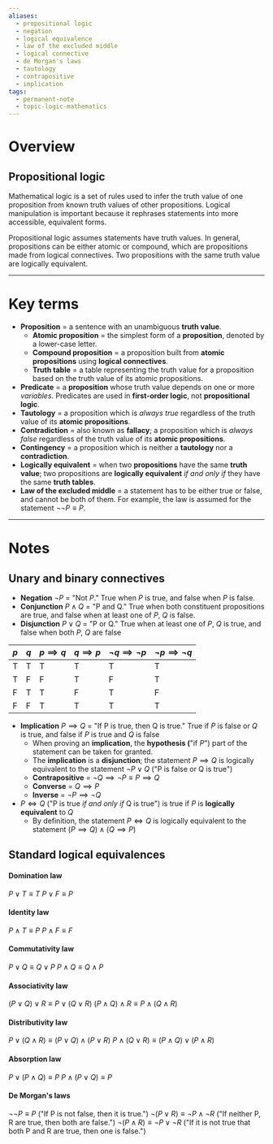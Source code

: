 ```yaml
---
aliases:
  - propositional logic
  - negation
  - logical equivalence
  - law of the excluded middle
  - logical connective
  - de Morgan's laws
  - tautology
  - contrapositive
  - implication
tags:
  - permanent-note
  - topic-logic-mathematics
---
```

# Overview

## Propositional logic

Mathematical logic is a set of rules used to infer the truth value of one proposition from known truth values of other propositions. Logical manipulation is important because it rephrases statements into more accessible, equivalent forms.

Propositional logic assumes statements have truth values. In general, propositions can be either atomic or compound, which are propositions made from logical connectives. Two propositions with the same truth value are logically equivalent.

---
# Key terms

- **Proposition** = a sentence with an unambiguous **truth value**.
	- **Atomic proposition** = the simplest form of a **proposition**, denoted by a lower-case letter.
	- **Compound proposition** = a proposition built from **atomic propositions** using **logical connectives**.
	- **Truth table** = a table representing the truth value for a proposition based on the truth value of its atomic propositions.
- **Predicate** = a **proposition** whose truth value depends on one or more *variables*. Predicates are used in **first-order logic**, not **propositional logic**.
- **Tautology** = a proposition which is *always true* regardless of the truth value of its **atomic propositions**.
- **Contradiction** = also known as **fallacy**; a proposition which is *always false* regardless of the truth value of its **atomic propositions**.
- **Contingency** = a proposition which is neither a **tautology** nor a **contradiction**.
- **Logically equivalent** = when two **propositions** have the same **truth value**; two propositions are **logically equivalent** *if and only if* they have the same **truth tables**.
- **Law of the excluded middle** = a statement has to be either true or false, and cannot be both of them. For example, the law is assumed for the statement $\neg \neg P \equiv P$.

---
# Notes

## Unary and binary connectives

- **Negation** $\neg P$ = "Not $P$." True when $P$ is true, and false when $P$ is false.
- **Conjunction** $P \wedge Q$ = "P and Q." True when both constituent propositions are true, and false when at least one of $P$, $Q$ is false.
- **Disjunction** $P \vee Q$ = "P or Q." True when at least one of $P$, $Q$ is true, and false when both $P$, $Q$ are false

| $p$ | $q$ | $p \implies q$ | $q \implies p$ | $\neg q \implies \neg p$ | $\neg p \implies \neg q$ |
| --- | --- | -------------- | -------------- | ------------------------ | ------------------------ |
| T   | T   | T              | T              | T                        | T                        |
| T   | F   | F              | T              | F                        | T                        |
| F   | T   | T              | F              | T                        | F                        |
| F   | F   | T              | T              | T                        | T                         |

- **Implication** $P \implies Q$ = "If P is true, then Q is true." True if $P$ is false or $Q$ is true, and false if $P$ is true and $Q$ is false
	- When proving an **implication**, the **hypothesis (**"if $P$") part of the statement can be taken for granted.
	- The **implication** is a **disjunction**; the statement $P \implies Q$ is logically equivalent to the statement $\neg P \vee Q$ ("P is false or Q is true")
	- **Contrapositive** = $\neg Q \implies \neg P \equiv P \implies Q$
	- **Converse** = $Q \implies P$
	- **Inverse** = $\neg P \implies \neg Q$
- $P \iff Q$ ("P is true *if and only if* Q is true") is true if $P$ is **logically equivalent** to $Q$ 
	- By definition, the statement $P \iff Q$ is logically equivalent to the statement $(P \implies Q) \wedge (Q \implies P)$ 

## Standard logical equivalences 

#### Domination law
$P \vee T \equiv T$
$P \vee F \equiv P$

#### Identity law
$P \wedge T \equiv P$
$P \wedge F \equiv F$

#### Commutativity law
$P \vee Q \equiv Q \vee P$
$P \wedge Q \equiv Q \wedge P$

#### Associativity law
$(P \vee Q) \vee R \equiv P \vee (Q \vee R)$
$(P \wedge Q) \wedge R \equiv P \wedge(Q \wedge R)$

#### Distributivity law
$P \vee (Q \wedge R) \equiv (P \vee Q) \wedge (P \vee R)$
$P \wedge (Q\vee R) \equiv (P \wedge Q) \vee (P \wedge R)$

#### Absorption law
$P \vee (P \wedge Q) \equiv P$
$P \wedge (P \vee Q) \equiv P$

#### De Morgan's laws
$\neg \neg P \equiv P$ ("If P is not false, then it is true.")
$\neg (P \vee R) \equiv \neg P \wedge \neg R$ ("If neither P, R are true, then both are false.")
$\neg (P \wedge R) \equiv \neg P \vee \neg R$ ("If it is not true that both P and R are true, then one is false.")


